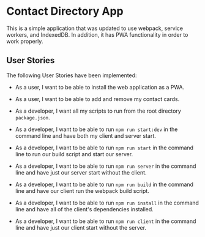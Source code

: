 # Contact Directory App

This is a simple application that was updated to use webpack, service workers, and IndexedDB. In addition, it has PWA functionality in order to work properly.

## User Stories

The following User Stories have been implemented:

- As a user, I want to be able to install the web application as a PWA.

- As a user, I want to be able to add and remove my contact cards.

- As a developer, I want all my scripts to run from the root directory `package.json`.

- As a developer, I want to be able to run `npm run start:dev` in the command line and have both my client and server start.

- As a developer, I want to be able to run `npm run start` in the command line to run our build script and start our server.

- As a developer, I want to be able to run `npm run server` in the command line and have just our server start without the client.

- As a developer, I want to be able to run `npm run build` in the command line and have our client run the webpack build script.

- As a developer, I want to be able to run `npm run install` in the command line and have all of the client's dependencies installed.

- As a developer, I want to be able to run `npm run client` in the command line and have just our client start without the server.
